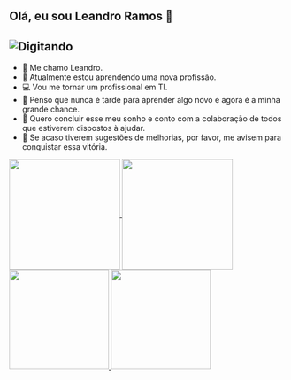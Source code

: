 ## Olá, eu sou Leandro Ramos 	🤘

![Digitando](https://user-images.githubusercontent.com/74038190/225813708-98b745f2-7d22-48cf-9150-083f1b00d6c9.gif)
----------

- 🐲 Me chamo Leandro.
- 📖 Atualmente estou aprendendo uma nova profissão.
- 💻 Vou me tornar um profissional em TI.
- 🔭 Penso que nunca é tarde para aprender algo novo e agora é a minha grande chance.
- 🚀 Quero concluir esse meu sonho e conto com a colaboração de todos que estiverem dispostos à ajudar.
- 🏁 Se acaso tiverem sugestões de melhorias, por favor, me avisem para conquistar essa vitória.

<a href="https://github.com/LeandroCesarRamos/github-readme-stats">
  <img height=200 align="center" src="https://github-readme-stats.vercel.app/api?username=LeandroCesarRamos" />
</a>
<a href="https://github.com/LeandroCesaRamos">
  <img height=200 align="center" src="https://github-readme-stats.vercel.app/api/top-langs?username=LeandroCesarRamos&layout=compact&langs_count=8&card_width=320" />
</a>

<div>
  <a href="https://github.com/LeandroCesarRamos/github-readme-stats">
  <img height="180cm" src="https://github-readme-stats.vercel.app/api?username=LeandroCesarRamos&show_icons=true&theme=dracula" />
  <img height="180cm" src="https://github-readme-stats.vercel.app/api/top-langs?username=LeandroCesarRamos&layout=compact&langs_count=16&theme=dracula" />
</div>

<!--
**LeandroCesarRamos/LeandroCesarRamos** is a ✨ _special_ ✨ repository because its `README.md` (this file) appears on your GitHub profile.

Here are some ideas to get you started:

- 🔭 I’m currently working on ...
- 🌱 I’m currently learning ...
- 👯 I’m looking to collaborate on ...
- 🤔 I’m looking for help with ...
- 💬 Ask me about ...
- 📫 How to reach me: ...
- 😄 Pronouns: ...
- ⚡ Fun fact: ...
-->
